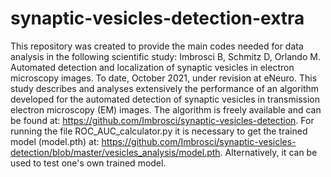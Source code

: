 # synaptic-vesicles-detection-extra
This repository was created to provide the main codes needed for data analysis in the following scientific study:
Imbrosci B, Schmitz D, Orlando M. Automated detection and localization of synaptic vesicles in electron microscopy images. To date, October 2021, under revision at eNeuro.
This study describes and analyses extensively the performance of an algorithm developed for the automated detection of synaptic vesicles in transmission electron microscopy (EM) images. The algorithm is freely available and can be found at: https://github.com/Imbrosci/synaptic-vesicles-detection.
For running the file ROC_AUC_calculator.py it is necessary to get the trained model (model.pth) at: https://github.com/Imbrosci/synaptic-vesicles-detection/blob/master/vesicles_analysis/model.pth. Alternatively, it can be used to test one's own trained model.
